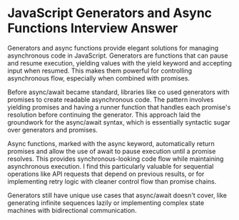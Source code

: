 # JavaScript Generators and Async Functions Interview Answer

Generators and async functions provide elegant solutions for managing asynchronous code in JavaScript. Generators are functions that can pause and resume execution, yielding values with the yield keyword and accepting input when resumed. This makes them powerful for controlling asynchronous flow, especially when combined with promises.

Before async/await became standard, libraries like co used generators with promises to create readable asynchronous code. The pattern involves yielding promises and having a runner function that handles each promise's resolution before continuing the generator. This approach laid the groundwork for the async/await syntax, which is essentially syntactic sugar over generators and promises.

Async functions, marked with the async keyword, automatically return promises and allow the use of await to pause execution until a promise resolves. This provides synchronous-looking code flow while maintaining asynchronous execution. I find this particularly valuable for sequential operations like API requests that depend on previous results, or for implementing retry logic with cleaner control flow than promise chains.

Generators still have unique use cases that async/await doesn't cover, like generating infinite sequences lazily or implementing complex state machines with bidirectional communication.